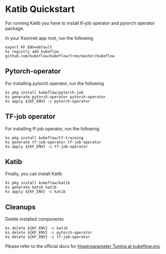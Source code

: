 # Katib Quickstart

For running Katib you have to install tf-job operator and pytorch operator package.

In your Ksonnet app root, run the following

```
export KF_ENV=default
ks registry add kubeflow github.com/kubeflow/kubeflow/tree/master/kubeflow
```
## Pytorch-operator
For installing pytorch operator, run the following

```
ks pkg install kubeflow/pytorch-job
ks generate pytorch-operator pytorch-operator
ks apply ${KF_ENV} -c pytorch-operator
```

## TF-job operator

For installing tf-job operator, run the following

```
ks pkg install kubeflow/tf-training
ks generate tf-job-operator tf-job-operator
ks apply ${KF_ENV} -c tf-job-operator
```

## Katib

Finally, you can install Katib

```
ks pkg install kubeflow/katib
ks generate katib katib
ks apply ${KF_ENV} -c katib
```

## Cleanups

Delete installed components

```
ks delete ${KF_ENV} -c katib
ks delete ${KF_ENV} -c pytorch-operator
ks delete ${KF_ENV} -c tf-job-operator
```

Please refer to the official docs for
[Hyperparameter Tuning at kubeflow.org](https://www.kubeflow.org/docs/guides/components/hyperparameter/).
